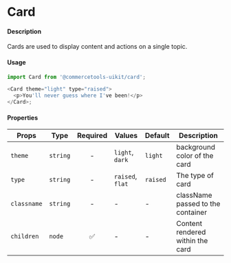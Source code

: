 # Card

#### Description

Cards are used to display content and actions on a single topic.

#### Usage

```js
import Card from '@commercetools-uikit/card';

<Card theme="light" type="raised">
  <p>You'll never guess where I've been!</p>
</Card>;
```

#### Properties

| Props       | Type     | Required | Values           | Default  | Description                       |
| ----------- | -------- | :------: | ---------------- | -------- | --------------------------------- |
| `theme`     | `string` |    -     | `light`, `dark`  | `light`  | background color of the card      |
| `type`      | `string` |    -     | `raised`, `flat` | `raised` | The type of card                  |
| `classname` | `string` |    -     | -                | -        | className passed to the container |
| `children`  | `node`   |    ✅    | -                | -        | Content rendered within the card  |
